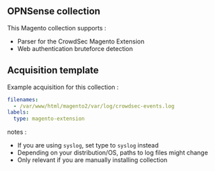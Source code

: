 ## OPNSense collection

This Magento collection supports :
 - Parser for the CrowdSec Magento Extension
 - Web authentication bruteforce detection


## Acquisition template

Example acquisition for this collection :

```yaml
filenames:
  - /var/www/html/magento2/var/log/crowdsec-events.log
labels:
  type: magento-extension
```

notes :
 -  If you are using `syslog`, set type to `syslog` instead
 -  Depending on your distribution/OS, paths to log files might change
 -  Only relevant if you are manually installing collection
